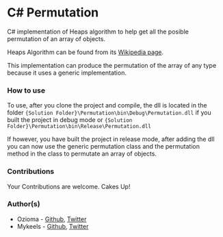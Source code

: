 # C# Permutation

C# implementation of Heaps algorithm to help get all the posible permutation of an array of objects.

Heaps Algorithm can be found from its [Wikipedia page](https://en.wikipedia.org/wiki/Heap's_algorithm).

This implementation can  produce the permutation of the array of any type because it uses a generic implementation.

### How to use
To use, after you clone the project and compile, the dll is located in the folder `{Solution Folder}\Permutation\bin\Debug\Permutation.dll` if you built the project in debug mode or `{Solution Folder}\Permutation\bin\Release\Permutation.dll`

If however, you have built the project in release mode, after adding the dll you can now use the generic permutation class and the permutation method in the class to permutate an array of objects.

### Contributions

Your Contributions are welcome. Cakes Up!

### Author(s)

- Ozioma - [Github](https://github.com/Oziomajnr), [Twitter](https://twitter.com/oziomajnr)
- Mykeels - [Github](https://github.com/mykeels),  [Twitter](https://twitter.com/mykeels)
